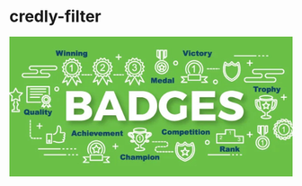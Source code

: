 # credly-filter

![GitHub Logo](https://github.com/sandeepyadav1478/Credly-Filter/blob/main/img/mki.jpg)
